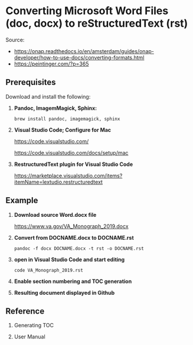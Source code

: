 # Converting Microsoft Word Files (doc, docx) to reStructuredText (rst)

Source: 
* https://onap.readthedocs.io/en/amsterdam/guides/onap-developer/how-to-use-docs/converting-formats.html
* https://peintinger.com/?p=365



## Prerequisites

Download and install the following:

1. __Pandoc, ImagemMagick, Sphinx:__

   ``brew install pandoc, imagemagick, sphinx``

2. __Visual Studio Code; Configure for Mac__

   https://code.visualstudio.com/

   https://code.visualstudio.com/docs/setup/mac

3. __RestructuredText plugin for Visual Studio Code__

    https://marketplace.visualstudio.com/items?itemName=lextudio.restructuredtext
   



## Example

1. __Download source Word.docx file__

    https://www.va.gov/VA_Monograph_2019.docx

2. __Convert from DOCNAME.docx to DOCNAME.rst__

    ``pandoc -f docx DOCNAME.docx -t rst -o DOCNAME.rst``

3. __open  in Visual Studio Code and start editing__

    ``code VA_Monograph_2019.rst``

4. __Enable section numbering and TOC generation__


5. __Resulting document displayed in Github__

    


## Reference

1. Generating TOC


2. User Manual

